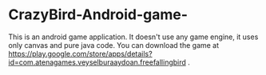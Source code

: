 # CrazyBird-Android-game-

This is an android game application. It doesn't use any game engine, it uses only canvas and pure java code.
You can download the game at https://play.google.com/store/apps/details?id=com.atenagames.veyselburaaydoan.freefallingbird  .

